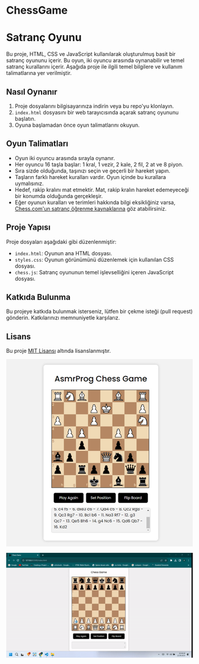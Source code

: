 # ChessGame
# Satranç Oyunu

Bu proje, HTML, CSS ve JavaScript kullanılarak oluşturulmuş basit bir satranç oyununu içerir. Bu oyun, iki oyuncu arasında oynanabilir ve temel satranç kurallarını içerir. Aşağıda proje ile ilgili temel bilgilere ve kullanım talimatlarına yer verilmiştir.

## Nasıl Oynanır

1. Proje dosyalarını bilgisayarınıza indirin veya bu repo'yu klonlayın.
2. `index.html` dosyasını bir web tarayıcısında açarak satranç oyununu başlatın.
3. Oyuna başlamadan önce oyun talimatlarını okuyun.

## Oyun Talimatları

- Oyun iki oyuncu arasında sırayla oynanır.
- Her oyuncu 16 taşla başlar: 1 kral, 1 vezir, 2 kale, 2 fil, 2 at ve 8 piyon.
- Sıra sizde olduğunda, taşınızı seçin ve geçerli bir hareket yapın.
- Taşların farklı hareket kuralları vardır. Oyun içinde bu kurallara uymalısınız.
- Hedef, rakip kralını mat etmektir. Mat, rakip kralın hareket edemeyeceği bir konumda olduğunda gerçekleşir.
- Eğer oyunun kuralları ve terimleri hakkında bilgi eksikliğiniz varsa, [Chess.com'un satranç öğrenme kaynaklarına](https://www.chess.com/learn-how-to-play-chess) göz atabilirsiniz.

## Proje Yapısı

Proje dosyaları aşağıdaki gibi düzenlenmiştir:

- `index.html`: Oyunun ana HTML dosyası.
- `styles.css`: Oyunun görünümünü düzenlemek için kullanılan CSS dosyası.
- `chess.js`: Satranç oyununun temel işlevselliğini içeren JavaScript dosyası.

## Katkıda Bulunma

Bu projeye katkıda bulunmak isterseniz, lütfen bir çekme isteği (pull request) gönderin. Katkılarınızı memnuniyetle karşılarız.

## Lisans

Bu proje [MIT Lisansı](LICENSE) altında lisanslanmıştır.

<img src ='img.jpg'/>

![](gif.gif)
